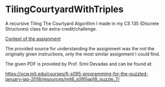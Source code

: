 # TilingCourtyardWithTriples
A recursive Tiling The Courtyard Algorithm I made in my CS 135 (Discrete Structures) class for extra-credit/challenge.

[Context of the assignment](https://github.com/nickmule77/TilingCourtyardWithTriples/files/11115862/4bda18c723c88ca939e5ed0714dabab0_MIT6_S095IAP18_Puzzle_7.1.pdf)

The provided source for understanding the assignment was the not the originally given instructions, only the most similar assignment I could find. 

The given PDF is provided by Prof. Srini Devadas and can be found at:

https://ocw.mit.edu/courses/6-s095-programming-for-the-puzzled-january-iap-2018/resources/mit6_s095iap18_puzzle_7/
